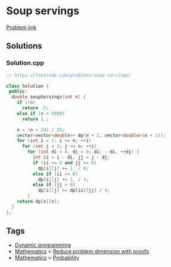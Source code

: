# Soup servings

[Problem link](https://leetcode.com/problems/soup-servings/)

## Solutions


### Solution.cpp
```cpp
// https://leetcode.com/problems/soup-servings/

class Solution {
 public:
  double soupServings(int n) {
    if (!n)
      return .5;
    else if (n > 5000)
      return 1.;

    n = (n + 24) / 25;
    vector<vector<double>> dp(n + 1, vector<double>(n + 1));
    for (int i = 1; i <= n; ++i)
      for (int j = 1; j <= n; ++j)
        for (int di = 4, dj = 0; di; --di, ++dj) {
          int ii = i - di, jj = j - dj;
          if (ii <= 0 and jj <= 0)
            dp[i][j] += 1. / 8;
          else if (ii <= 0)
            dp[i][j] += 1. / 4;
          else if (jj > 0)
            dp[i][j] += dp[ii][jj] / 4;
        }
    return dp[n][n];
  }
};
```
## Tags

* [Dynamic programming](/Collections/dynamic-programming.md#dynamic-programming)
* [Mathematics](/Collections/mathematics.md#mathematics) > [Reduce problem dimension with proofs](/Collections/mathematics.md#reduce-problem-dimension-with-proofs)
* [Mathematics](/Collections/mathematics.md#mathematics) > [Probability](/Collections/mathematics.md#probability)
